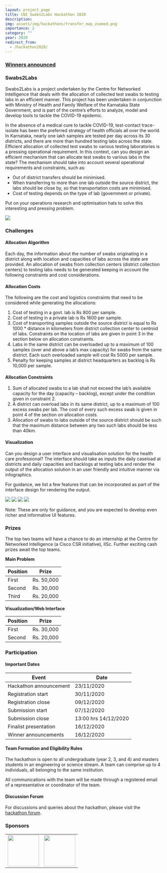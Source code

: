 ```yaml
---
layout: project_page
title: CNI Swabs2Labs Hackathon 2020
description:
img: assets/img/hackathons/transfer_map_zoomed.png
importance: 2
category: ""
year: 2020
redirect_from:
  - /hackathon2020/
---
```


<h3 class="text-center"><a href="/cni-hackathon-2020/">Winners announced</a></h3>

### Swabs2Labs

Swabs2Labs is a project undertaken by the Centre for Networked Intelligence that deals with the allocation of collected test swabs to testing labs in an efficient manner. This project has been undertaken in conjunction with Ministry of Health and Family Welfare of the Karnataka State Government, and is part of the centre’s efforts to analyze, model and develop tools to tackle the COVID-19 epidemic.

In the absence of a medical cure to tackle COVID-19, test-contact trace-isolate has been the preferred strategy of health officials all over the world. In Karnataka, nearly one lakh samples are tested per day across its 30 districts, and there are more than hundred testing labs across the state. Efficient allocation of collected test swabs to various testing laboratories is a pressing operational requirement. In this context, can you design an efficient mechanism that can allocate test swabs to various labs in the state? The mechanism should take into account several operational requirements and constraints, such as:

<ul style="list-style-type: disc;">
  <li>Out of district transfers should be minimised.</li>
  <li>When transferring to more than one lab outside the source district, the labs should be close by, so that transportation costs are minimised.</li>
  <li>Cost of testing depends on the type of lab (government or private).</li>
</ul>

Put on your operations research and optimisation hats to solve this interesting and pressing problem.

<div class="container-fluid text-center">
<img src="{{ site.url }}{{ site.baseurl }}/assets/img/hackathons/transfer_map_zoomed.png" class="img-fluid">
</div>

### Challenges

#### Allocation Algorithm

Each day, the information about the number of swabs originating in a district along with location and capacities of labs across the state are provided. An allocation of swabs from collection centers (district collection centers) to testing labs needs to be generated keeping in account the following constraints and cost considerations.

#### Allocation Costs

The following are the cost and logistics constraints that need to be considered while generating the allocations:
<ol style="list-style-type: decimal;">
  <li>Cost of testing in a govt. lab is Rs 800 per sample.</li>
  <li>Cost of testing in a private lab is Rs 1600 per sample.</li>
  <li>Cost of transporting samples outside the source district is equal to Rs 1000 * distance in kilometers from district collection center to centroid of labs. Constraints on the location of labs are given in point 3 in the section below on allocation constraints.</li>
  <li>Labs in the same district can be overloaded up to a maximum of 100 samples (over and above a lab’s max capacity) for swabs from the same district. Each such overloaded sample will cost Rs 5000 per sample.</li>
  <li>Penalty for keeping samples at district headquarters as backlog is Rs 10,000 per sample.</li>
</ol>

#### Allocation Constraints

<ol style="list-style-type: decimal;">
  <li>Sum of allocated swabs to a lab shall not exceed the lab’s available capacity for the day (capacity – backlog), except under the condition given in constraint 2.</li>
  <li>A district can overload labs in its same district, up to a maximum of 100 excess swabs per lab. The cost of every such excess swab is given in point 4 of the section on allocation costs.</li>
  <li>Allocation of swabs to labs outside of the source district should be such that the maximum distance between any two such labs should be less than 40km.</li>
</ol>


#### Visualization

Can you design a user interface and visualisation solution for the health care professional? The interface should take as inputs the daily caseload at districts and daily capacities and backlogs at testing labs and render the output of the allocation solution in an user friendly and intuitive manner via infographics.

For guidance, we list a few features that can be incorporated as part of the interface design for rendering the output.

<img src="https://lh3.googleusercontent.com/DXGLGIEoVbFqPa-E9sFERzumIgyUiV-KXJwRzt9IANVHZ6PNQG9SBsSiXHeuX_cadNI5rb1MwqrgKdYBsLxm0BT82cppBXZiR42Z-KhFTbzms2Lyr-QnPItBiGGBEVvSTh2dBtCx" class="img-fluid">
<img src="https://lh5.googleusercontent.com/UkKxj2wtB2CSd879cQ8Yt3PMC6seuzyRaNJKaa-i9-IJv51pAO805E1hVkthiVJowaMqFdO2ucxJFv4peVIzABMljrjfAeU-vzwFPQgVT3eDTulM-aJ5gBRup5oGnn5Zl3U8d1qe" class="img-fluid">
<img src="https://lh3.googleusercontent.com/ywPtZeorkrKnD1QgMw-D1aZjwKyLbknF6pdKJNO1jJopJGjOpPcB7zh4vvfMFt0bCBFiSFMJqf2O0GQicBWCz9SUtpaemKOqs6xG7v4j_Xjk2C_8FU3LP7WtT6llanbhxx1Ihtt8" class="img-fluid">
<img src="https://lh6.googleusercontent.com/M-JlJIIPCa94a-uhJrUmFUfrkRrGK-jtdOhaG7rqtm1np4VYFr12FmNUEpJTS-goxTfv0CkwHZvhhHBIHv0c8u8ppjYRH0sna2c6Ni2Y21eyqKSwH_QNbaT8NamtA4LP23j_DHX6" class="img-fluid">

Note: These are only for guidance, and you are expected to develop even richer and informative UI features. 

### Prizes

The top two teams will have a chance to do an internship at the Centre for Networked Intelligence (a Cisco CSR initiative), IISc. Further exciting cash prizes await the top teams.

**Main Problem**
<div class="table-responsive">
  <table class="table-light table-bordered">
    <thead>
      <tr>
        <th>Position</th>
        <th>Prize</th>
      </tr>
    </thead>
    <tbody>
      <tr>
        <td>First</td>
        <td>Rs. 50,000</td>
      </tr>
      <tr>
        <td>Second</td>
        <td>Rs. 30,000</td>
      </tr>
      <tr>
        <td>Third</td>
        <td>Rs. 20,000</td>
      </tr>
    </tbody>
  </table>
</div>

**Visualization/Web Interface**
<div class="table-responsive">
  <table class="table-light table-bordered">
    <thead>
      <tr>
        <th>Position</th>
        <th>Prize</th>
      </tr>
    </thead>
    <tbody>
      <tr>
        <td>First</td>
        <td>Rs. 30,000</td>
      </tr>
      <tr>
        <td>Second</td>
        <td>Rs. 20,000</td>
      </tr>
    </tbody>
  </table>
</div>

### Participation

#### Important Dates

<div class="table-responsive">
  <table class="table-light table-bordered">
    <thead>
      <tr>
        <th>Event</th>
        <th>Date</th>
      </tr>
    </thead>
    <tbody>
      <tr>
        <td>Hackathon announcement</td>
        <td>23/11/2020</td>
      </tr>
      <tr>
        <td>Registration start</td>
        <td>30/11/2020</td>
      </tr>
      <tr>
        <td>Registration close</td>
        <td>09/12/2020</td>
      </tr>
      <tr>
        <td>Submission start</td>
        <td>07/12/2020</td>
      </tr>
      <tr>
        <td>Submission close</td>
        <td>13:00 hrs 14/12/2020</td>
      </tr>
      <tr>
        <td>Finalist presentation</td>
        <td>16/12/2020</td>
      </tr>
      <tr>
        <td>Winner announcements</td>
        <td>16/12/2020</td>
      </tr>
    </tbody>
  </table>
</div>



#### Team Formation and Eligibility Rules
The hackathon is open to all undergraduate (year 2, 3, and 4) and masters students in an engineering or science stream. A team can comprise up to 4 individuals, all belonging to the same institution.

All communications with the team will be made through a registered email of a representative or coordinator of the team.

#### Discussion Forum
For discussions and queries about the hackathon, please visit the [hackathon forum](https://discourse.cnihackathon.in/).

### Sponsors

<table>
<tr>
<td style="vertical-align:middle"><img src="{{ site.url }}{{ site.baseurl }}/assets/img/Logos/Cisco-CSR-Logos-horiz-300x78.jpg" height="100" class="img-fluid"></td>
<td style="vertical-align:middle"><img src="{{ site.url }}{{ site.baseurl }}/assets/img/Logos/IISc_logo.png" height="100" class="img-fluid"></td>
</tr>
</table>
